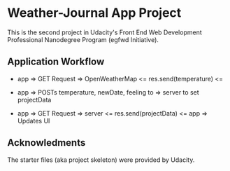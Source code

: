# Weather-Journal App Project
This is the second project in Udacity's Front End Web Development Professional Nanodegree Program (egfwd Initiative).

## Application Workflow
* app =>       GET Request    	=> OpenWeatherMap
     <=  res.send(temperature) <= 

* app => POSTs temperature, newDate, feeling to => server to set projectData

* app =>     GET Request      => server
	 <= res.send(projectData) <=
  app => Updates UI


## Acknowledments
The starter files (aka project skeleton) were provided by Udacity.
